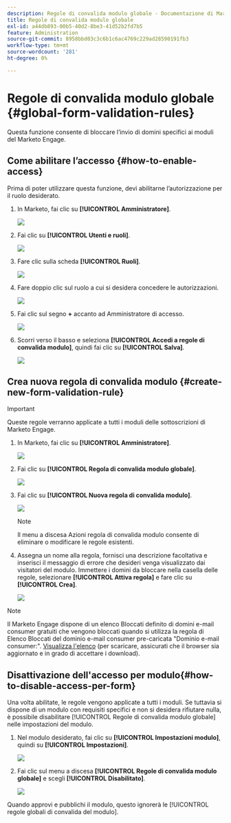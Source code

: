 ```yaml
---
description: Regole di convalida modulo globale - Documentazione di Marketo - Documentazione del prodotto
title: Regole di convalida modulo globale
exl-id: a44db893-00b5-40d2-8be3-41d52b2fd7b5
feature: Administration
source-git-commit: 8958bbd03c3c6b1c6ac4769c229ad28590191fb3
workflow-type: tm+mt
source-wordcount: '281'
ht-degree: 0%

---
```


# Regole di convalida modulo globale {#global-form-validation-rules}

Questa funzione consente di bloccare l’invio di domini specifici ai moduli del Marketo Engage.

## Come abilitare l’accesso {#how-to-enable-access}

Prima di poter utilizzare questa funzione, devi abilitarne l’autorizzazione per il ruolo desiderato.

1. In Marketo, fai clic su **[!UICONTROL Amministratore]**.

   ![](assets/global-form-validation-rules-1.png)

1. Fai clic su **[!UICONTROL Utenti e ruoli]**.

   ![](assets/global-form-validation-rules-2.png)

1. Fare clic sulla scheda **[!UICONTROL Ruoli]**.

   ![](assets/global-form-validation-rules-3.png)

1. Fare doppio clic sul ruolo a cui si desidera concedere le autorizzazioni.

   ![](assets/global-form-validation-rules-4.png)

1. Fai clic sul segno **+** accanto ad Amministratore di accesso.

   ![](assets/global-form-validation-rules-5.png)

1. Scorri verso il basso e seleziona **[!UICONTROL Accedi a regole di convalida modulo]**, quindi fai clic su **[!UICONTROL Salva]**.

   ![](assets/global-form-validation-rules-6.png)

## Crea nuova regola di convalida modulo {#create-new-form-validation-rule}

>[!IMPORTANT]
>
>Queste regole verranno applicate a tutti i moduli delle sottoscrizioni di Marketo Engage.

1. In Marketo, fai clic su **[!UICONTROL Amministratore]**.

   ![](assets/global-form-validation-rules-7.png)

1. Fai clic su **[!UICONTROL Regola di convalida modulo globale]**.

   ![](assets/global-form-validation-rules-8.png)

1. Fai clic su **[!UICONTROL Nuova regola di convalida modulo]**.

   ![](assets/global-form-validation-rules-9.png)

   >[!NOTE]
   >
   >Il menu a discesa Azioni regola di convalida modulo consente di eliminare o modificare le regole esistenti.

1. Assegna un nome alla regola, fornisci una descrizione facoltativa e inserisci il messaggio di errore che desideri venga visualizzato dai visitatori del modulo. Immettere i domini da bloccare nella casella delle regole, selezionare **[!UICONTROL Attiva regola]** e fare clic su **[!UICONTROL Crea]**.

   ![](assets/global-form-validation-rules-10.png)

>[!NOTE]
>
>Il Marketo Engage dispone di un elenco Bloccati definito di domini e-mail consumer gratuiti che vengono bloccati quando si utilizza la regola di Elenco Bloccati del dominio e-mail consumer pre-caricata &quot;Dominio e-mail consumer:&quot;. [Visualizza l&#39;elenco](/help/marketo/product-docs/administration/settings/assets/freemaildomains.csv) (per scaricare, assicurati che il browser sia aggiornato e in grado di accettare i download).

## Disattivazione dell&#39;accesso per modulo{#how-to-disable-access-per-form}

Una volta abilitate, le regole vengono applicate a tutti i moduli. Se tuttavia si dispone di un modulo con requisiti specifici e non si desidera rifiutare nulla, è possibile disabilitare [!UICONTROL Regole di convalida modulo globale] nelle impostazioni del modulo.

1. Nel modulo desiderato, fai clic su **[!UICONTROL Impostazioni modulo]**, quindi su **[!UICONTROL Impostazioni]**.

   ![](assets/global-form-validation-rules-11.png)

1. Fai clic sul menu a discesa **[!UICONTROL Regole di convalida modulo globale]** e scegli **[!UICONTROL Disabilitato]**.

   ![](assets/global-form-validation-rules-12.png)

Quando approvi e pubblichi il modulo, questo ignorerà le [!UICONTROL regole globali di convalida del modulo].
